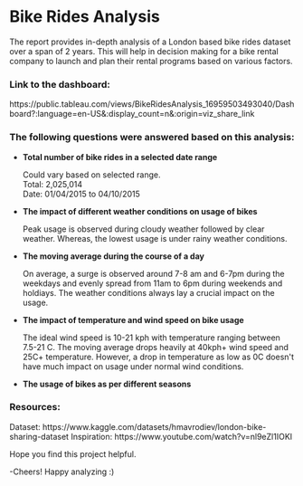 <h1>Bike Rides Analysis </h1>
The report provides in-depth analysis of a London based bike rides dataset over a span of 2 years. This will help in decision making for a bike rental company to launch and plan their rental programs based on various factors.

<h3>Link to the dashboard: </h3>
https://public.tableau.com/views/BikeRidesAnalysis_16959503493040/Dashboard?:language=en-US&:display_count=n&:origin=viz_share_link



<h3>The following questions were answered based on this analysis: </h3>
<ul>
<li>
<b>Total number of bike rides in a selected date range</b>
<p> Could vary based on selected range. <br>
Total: 2,025,014 <br>
Date: 01/04/2015 to 04/10/2015</p>
</li>
<li>
<b>The impact of different weather conditions on usage of bikes</b>
<p>Peak usage is observed during cloudy weather followed by clear weather. Whereas, the lowest usage is under rainy weather conditions.</p>
</li>
<li>
<b>The moving average during the course of a day</b>
<p>On average, a surge is observed around 7-8 am and 6-7pm during the weekdays and evenly spread from 11am to 6pm during weekends and holdiays. The weather conditions always lay a crucial impact on the usage.</p>
</li>
<li>
<b>The impact of temperature and wind speed on bike usage</b>
<p>The ideal wind speed is 10-21 kph with temperature ranging between 7.5-21 C. The moving average drops heavily at 40kph+ wind speed and 25C+ temperature. However, a drop in temperature as low as 0C doesn't have much impact on usage under normal wind conditions. </p>
</li>
<li>
<b>The usage of bikes as per different seasons</b>
<p></p>
</li>
</ul>

<h3>Resources:</h3>
Dataset: https://www.kaggle.com/datasets/hmavrodiev/london-bike-sharing-dataset
Inspiration: https://www.youtube.com/watch?v=nl9eZl1IOKI

Hope you find this project helpful.

-Cheers! Happy analyzing :)